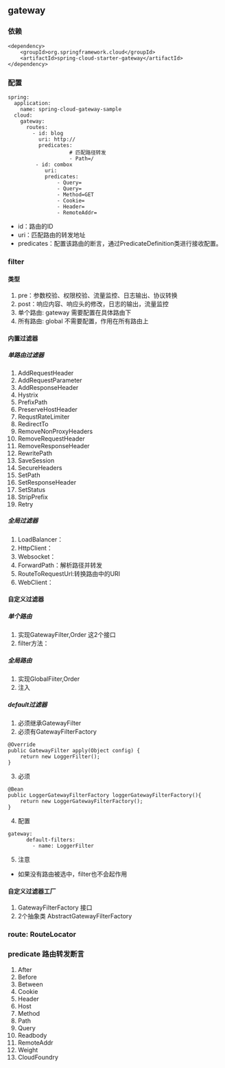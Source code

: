 ## gateway

### 依赖
```
<dependency>
    <groupId>org.springframework.cloud</groupId>
    <artifactId>spring-cloud-starter-gateway</artifactId>
</dependency>
```

### 配置
```
spring:
  application:
    name: spring-cloud-gateway-sample
  cloud:
    gateway:
      routes:
        - id: blog
          uri: http://
          predicates:
            		# 匹配路径转发
            		- Path=/
         - id: combox
          	uri: 
          	predicates:
	            - Query=
	            - Query=
	            - Method=GET
	            - Cookie=
	            - Header=
	            - RemoteAddr=
```
- id：路由的ID
- uri：匹配路由的转发地址
- predicates：配置该路由的断言，通过PredicateDefinition类进行接收配置。

### filter
#### 类型
1. pre：参数校验、权限校验、流量监控、日志输出、协议转换
2. post：响应内容、响应头的修改，日志的输出，流量监控
3. 单个路由: gateway 需要配置在具体路由下
4. 所有路由: global 不需要配置，作用在所有路由上

#### 内置过滤器
##### 单路由过滤器
1. AddRequestHeader
2. AddRequestParameter
3. AddResponseHeader
4. Hystrix
5. PrefixPath
6. PreserveHostHeader
7. RequstRateLimiter
8. RedirectTo
9. RemoveNonProxyHeaders
10. RemoveRequestHeader
11. RemoveResponseHeader
12. RewritePath
13. SaveSession
14. SecureHeaders
15. SetPath
16. SetResponseHeader
17. SetStatus
18. StripPrefix
19. Retry
##### 全局过滤器
1. LoadBalancer：
2. HttpClient：
3. Websocket：
4. ForwardPath：解析路径并转发
5. RouteToRequestUrl:转换路由中的URI
6. WebClient：

#### 自定义过滤器
##### 单个路由
1. 实现GatewayFilter,Order 这2个接口
2. filter方法：

##### 全局路由
1. 实现GlobalFiiter,Order
2. 注入 

##### default过滤器
1. 必须继承GatewayFilter
2. 必须有GatewayFilterFactory

```
@Override
public GatewayFilter apply(Object config) {
    return new LoggerFilter();
}
```

3. 必须

```
@Bean
public LoggerGatewayFilterFactory loggerGatewayFilterFactory(){
    return new LoggerGatewayFilterFactory();
}
``` 

4. 配置

```
gateway:
      default-filters:
        - name: LoggerFilter
```

5. 注意
*  如果没有路由被选中，filter也不会起作用

#### 自定义过滤器工厂
1. GatewayFilterFactory 接口
2. 2个抽象类 AbstractGatewayFilterFactory

### route: RouteLocator

### predicate 路由转发断言
1. After
2. Before
3. Between
4. Cookie
5. Header
6. Host
7. Method
8. Path
9. Query
10. Readbody
11. RemoteAddr
12. Weight
13. CloudFoundry